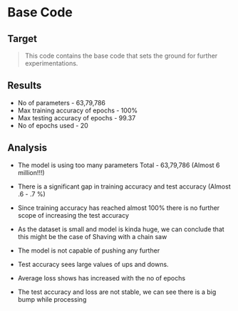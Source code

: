 # Base Code

## Target  

> This code contains the base code that sets the ground for further experimentations.

## Results  

- No of parameters - 63,79,786
- Max training accuracy of epochs - 100%
- Max testing accuracy of epochs - 99.37
- No of epochs used - 20


## Analysis

- The model is using too many parameters  Total - 63,79,786 (Almost 6 million!!!)

- There is a significant gap in training accuracy and test accuracy (Almost .6 - .7 %)

- Since training accuracy has reached almost 100% there is no further scope of increasing the test accuracy

- As the dataset is small and model is kinda huge, we can conclude that this might be the case of Shaving with a chain saw

- The model is not capable of pushing any further

- Test accuracy sees large values of ups and downs.

- Average loss shows has increased with the no of epochs

- The test accuracy and loss are not stable, we can see there is a big bump while processing